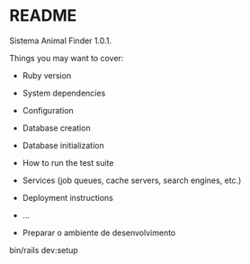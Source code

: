 # README

Sistema Animal Finder 1.0.1.

Things you may want to cover:

* Ruby version

* System dependencies

* Configuration

* Database creation

* Database initialization

* How to run the test suite

* Services (job queues, cache servers, search engines, etc.)

* Deployment instructions

* ...


* Preparar o ambiente de desenvolvimento

bin/rails dev:setup